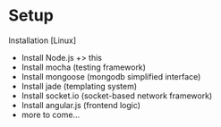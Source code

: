 # Setup
Installation [Linux]

+ Install Node.js
+> this
+ Install mocha (testing framework)
+ Install mongoose (mongodb simplified interface)
+ Install jade (templating system)
+ Install socket.io (socket-based network framework)
+ Install angular.js (frontend logic)
+ more to come...
